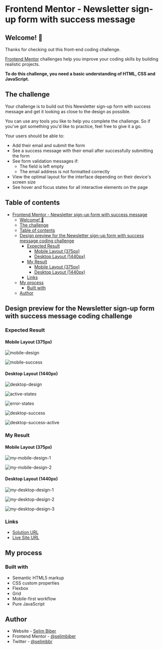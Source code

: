 # Frontend Mentor - Newsletter sign-up form with success message

## Welcome! 👋

Thanks for checking out this front-end coding challenge.

[Frontend Mentor](https://www.frontendmentor.io) challenges help you improve your coding skills by building realistic projects.

**To do this challenge, you need a basic understanding of HTML, CSS and JavaScript.**

## The challenge

Your challenge is to build out this Newsletter sign-up form with success message and get it looking as close to the design as possible.

You can use any tools you like to help you complete the challenge. So if you've got something you'd like to practice, feel free to give it a go.

Your users should be able to: 

- Add their email and submit the form 
- See a success message with their email after successfully submitting the form 
- See form validation messages if: 
  - The field is left empty 
  - The email address is not formatted correctly 
- View the optimal layout for the interface depending on their device's screen size 
- See hover and focus states for all interactive elements on the page

## Table of contents
- [Frontend Mentor - Newsletter sign-up form with success message](#frontend-mentor---newsletter-sign-up-form-with-success-message)
  - [Welcome! 👋](#welcome-)
  - [The challenge](#the-challenge)
  - [Table of contents](#table-of-contents)
  - [Design preview for the Newsletter sign-up form with success message coding challenge](#design-preview-for-the-newsletter-sign-up-form-with-success-message-coding-challenge)
    - [Expected Result](#expected-result)
      - [Mobile Layout (375px)](#mobile-layout-375px)
      - [Desktop Layout (1440px)](#desktop-layout-1440px)
    - [My Result](#my-result)
      - [Mobile Layout (375px)](#mobile-layout-375px-1)
      - [Desktop Layout (1440px)](#desktop-layout-1440px-1)
    - [Links](#links)
  - [My process](#my-process)
    - [Built with](#built-with)
  - [Author](#author)

## Design preview for the Newsletter sign-up form with success message coding challenge

### Expected Result

#### Mobile Layout (375px)

![mobile-design](https://github.com/selimbiber/Pure-JavaScript-Projects/assets/117529414/bf8fdd0e-f94b-4fff-924e-1ba9a13666b8)

![mobile-success](https://github.com/selimbiber/Pure-JavaScript-Projects/assets/117529414/c9497a0e-6054-4c8d-9027-e2c0d88d2686)

#### Desktop Layout (1440px)

![desktop-design](https://github.com/selimbiber/Pure-JavaScript-Projects/assets/117529414/26773df9-e913-4c14-a6b9-65da0b4c7455)

![active-states](https://github.com/selimbiber/Pure-JavaScript-Projects/assets/117529414/6afc5705-6317-43e8-862c-fbaef7a1ab8b)

![error-states](https://github.com/selimbiber/Pure-JavaScript-Projects/assets/117529414/1e38f392-d471-4085-9251-0c77b8330b9b)

![desktop-success](https://github.com/selimbiber/Pure-JavaScript-Projects/assets/117529414/43c12ba6-3140-4482-bb0b-963e8de1b3ab)

![desktop-success-active](https://github.com/selimbiber/Pure-JavaScript-Projects/assets/117529414/bde68947-4ac7-4ac5-b8a7-cb91e9b2a087)

### My Result

#### Mobile Layout (375px)

![my-mobile-design-1](https://github.com/selimbiber/Pure-JavaScript-Projects/assets/117529414/1ed1f0c4-7077-40b7-adcf-cc420ab31fc7)

![my-mobile-design-2](https://github.com/selimbiber/Pure-JavaScript-Projects/assets/117529414/a38d495a-56da-4554-8e63-876e2fb1285b)

#### Desktop Layout (1440px)

![my-desktop-design-1](https://github.com/selimbiber/Pure-JavaScript-Projects/assets/117529414/74eb5625-6733-4a9d-8e76-800dd9b0a9aa)

![my-desktop-design-2](https://github.com/selimbiber/Pure-JavaScript-Projects/assets/117529414/477c18dc-92ca-4787-820b-ef7e66f1a093)

![my-desktop-design-3](https://github.com/selimbiber/Pure-JavaScript-Projects/assets/117529414/18ed10e2-4f98-4616-90e7-bfd4bffa19a2)

### Links

- [Solution URL](https://www.frontendmentor.io/solutions/newsletter-signup-form-WaNlEvgV4q)
- [Live Site URL](https://htmlpreview.github.io/?https://github.com/selimbiber/Pure-JavaScript-Projects/blob/main/NewsletterSign-upForm/index.html)

## My process

### Built with

- Semantic HTML5 markup
- CSS custom properties
- Flexbox
- Grid
- Mobile-first workflow
- Pure JavaScript

## Author

- Website - [Selim Biber](https://www.selimbiber.dev)
- Frontend Mentor - [@selimbiber](https://www.frontendmentor.io/profile/selimbiber)
- Twitter - [@selimbbr](https://www.twitter.com/selimbbr)
